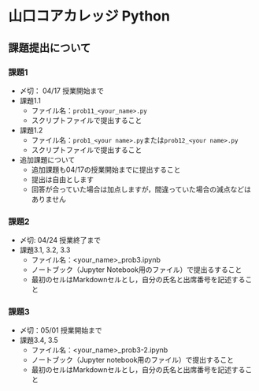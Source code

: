 # 山口コアカレッジ Python
## 課題提出について
### 課題1
- 〆切： 04/17 授業開始まで
- 課題1.1
    - ファイル名：`prob11_<your_name>.py`
    - スクリプトファイルで提出すること
- 課題1.2
    - ファイル名：`prob1_<your name>.py`または`prob12_<your name>.py`
    - スクリプトファイルで提出すること
- 追加課題について
    - 追加課題も04/17の授業開始までに提出すること
    - 提出は自由とします
    - 回答が合っていた場合は加点しますが，間違っていた場合の減点などはありません


### 課題2
- 〆切: 04/24 授業終了まで
- 課題3.1, 3.2, 3.3
    - ファイル名：<your_name>_prob3.ipynb
    - ノートブック（Jupyter Notebook用のファイル）で提出るすること
    - 最初のセルはMarkdownセルとし，自分の氏名と出席番号を記述すること

### 課題3
- 〆切：05/01 授業開始まで
- 課題3.4, 3.5
    - ファイル名：<your_name>_prob3-2.ipynb
    - ノートブック（Jupyter notebook用のファイル）で提出すること
    - 最初のセルはMarkdownセルとし，自分の氏名と出席番号を記述すること
